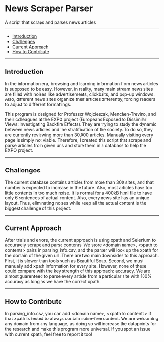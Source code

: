# News Scraper Parser

A script that scraps and parses news articles

-------------------------

- [Introduction](#introduction)
- [Challenges](#challenges)
- [Current Approach](#current-approach)
- [How to Contribute](#how-to-contribute)

-------------------------

## Introduction

In the information era, browsing and learning information from news articles is supposed to be easy. However, in reality, many main stream news sites are filled with noises like advertisements, clickbaits, and pop-up windows. Also, different news sites organize their articles differently, forcing readers to adjust to different formattings. 

This program is designed for Professor Wojcieszak, Menchen-Trevino, and their colleagues at the EXPO project (Europeans Exposed to Dissimilar Views: Investigating Backfire Effects). They are trying to study the dynamic between news articles and the stratification of the society. To do so, they are currently reviewing more than 30,000 articles. Manually visiting every page is simply not viable. Therefore, I created this script that scrape and parse articles from  given urls and store them in a database to help the EXPO project.

-------------------------

## Challenges

The current database contains articles from more than 300 sites, and that number is expected to increase in the future. Also, most articles have too little contents in too much noise. It is normal for a 400kB html file to have only 6 sentences of actual content. Also, every news site has an unique layout. Thus, eliminating noises while keep all the actual content is the biggest challenge of this project.

-------------------------

## Current Approach

After trials and errors, the current approach is using xpath and Selenium to accurately scrape and parse contents. We store \<domain name\>, \<xpath to contents\> pairs in parsing_info.csv, and the parser will look up the xpath for the domain of the given url. There are two main downsides to this approach. First, it is slower than tools such as Beautiful Soup. Second, we must manually add xpath information for every site. However, none of these could compare with the key strength of this approach: accuracy. We are almost guarenteed to parse every article from a particular site with 100% accuracy as long as we have the correct xpath.

-------------------------

## How to Contribute

In parsing_info.csv, you can add \<domain name\>, \<xpath to contents\> if that xpath is tested to always contain noise-free content. We are welcoming any domain from any language, as doing so will increase the datapoints for the research and make this program more universal.
If you spot an issue with current xpath, feel free to report it too!
